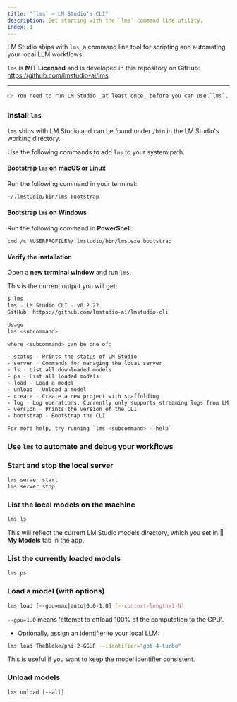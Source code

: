 ```yaml
---
title: "`lms` — LM Studio's CLI"
description: Get starting with the `lms` command line utility.
index: 1
---
```


LM Studio ships with `lms`, a command line tool for scripting and automating your local LLM workflows.

`lms` is **MIT Licensed** and is developed in this repository on GitHub: https://github.com/lmstudio-ai/lms

<hr>

```lms_info
👉 You need to run LM Studio _at least once_ before you can use `lms`.
```

### Install `lms`

`lms` ships with LM Studio and can be found under `/bin` in the LM Studio's working directory.

Use the following commands to add `lms` to your system path.

#### Bootstrap `lms` on macOS or Linux

Run the following command in your terminal:

```bash
~/.lmstudio/bin/lms bootstrap
```

#### Bootstrap `lms` on Windows

Run the following command in **PowerShell**:

```shell
cmd /c %USERPROFILE%/.lmstudio/bin/lms.exe bootstrap
```

#### Verify the installation

Open a **new terminal window** and run `lms`.

This is the current output you will get:

```bash
$ lms
lms - LM Studio CLI - v0.2.22
GitHub: https://github.com/lmstudio-ai/lmstudio-cli

Usage
lms <subcommand>

where <subcommand> can be one of:

- status - Prints the status of LM Studio
- server - Commands for managing the local server
- ls - List all downloaded models
- ps - List all loaded models
- load - Load a model
- unload - Unload a model
- create - Create a new project with scaffolding
- log - Log operations. Currently only supports streaming logs from LM Studio via `lms log stream`
- version - Prints the version of the CLI
- bootstrap - Bootstrap the CLI

For more help, try running `lms <subcommand> --help`
```

### Use `lms` to automate and debug your workflows

### Start and stop the local server

```bash
lms server start
lms server stop
```

### List the local models on the machine

```bash
lms ls
```

This will reflect the current LM Studio models directory, which you set in **📂 My Models** tab in the app.

### List the currently loaded models

```bash
lms ps
```

### Load a model (with options)

```bash
lms load [--gpu=max|auto|0.0-1.0] [--context-length=1-N]
```

`--gpu=1.0` means 'attempt to offload 100% of the computation to the GPU'.

- Optionally, assign an identifier to your local LLM:

```bash
lms load TheBloke/phi-2-GGUF --identifier="gpt-4-turbo"
```

This is useful if you want to keep the model identifier consistent.

### Unload models

```
lms unload [--all]
```
